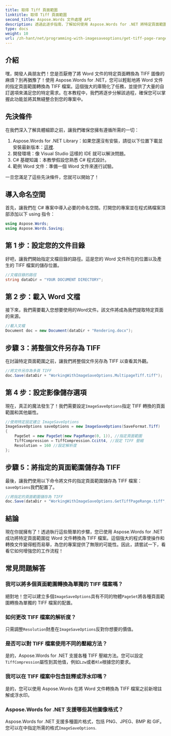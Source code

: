 ```yaml
---
title: 取得 Tiff 頁面範圍
linktitle: 取得 Tiff 頁面範圍
second_title: Aspose.Words 文件處理 API
description: 透過此逐步指南，了解如何使用 Aspose.Words for .NET 將特定頁面範圍從 Word 文件轉換為 TIFF 檔案。
type: docs
weight: 10
url: /zh-hant/net/programming-with-imagesaveoptions/get-tiff-page-range/
---
```

## 介紹

嘿，開發人員朋友們！您是否厭倦了將 Word 文件的特定頁面轉換為 TIFF 圖像的麻煩？別再猶豫了！使用 Aspose.Words for .NET，您可以輕鬆地將 Word 文件的指定頁面範圍轉換為 TIFF 檔案。這個強大的庫簡化了任務，並提供了大量的自訂選項來滿足您的特定需求。在本教程中，我們將逐步分解該過程，確保您可以掌握此功能並將其無縫整合到您的專案中。

## 先決條件

在我們深入了解具體細節之前，讓我們確保您擁有遵循所需的一切：

1.  Aspose.Words for .NET Library：如果您還沒有安裝，請從以下位置下載並安裝最新版本：[這裡](https://releases.aspose.com/words/net/).
2. 開發環境：像 Visual Studio 這樣的 IDE 就可以解決問題。
3. C# 基礎知識：本教學假設您熟悉 C# 程式設計。
4. 範例 Word 文件：準備一個 Word 文件來進行試驗。

一旦您滿足了這些先決條件，您就可以開始了！

## 導入命名空間

首先，讓我們在 C# 專案中導入必要的命名空間。打開您的專案並在程式碼檔案頂部添加以下 using 指令：

```csharp
using Aspose.Words;
using Aspose.Words.Saving;
```

## 第 1 步：設定您的文件目錄

好吧，讓我們開始指定文檔目錄的路徑。這是您的 Word 文件所在的位置以及產生的 TIFF 檔案的儲存位置。

```csharp
//文檔目錄的路徑
string dataDir = "YOUR DOCUMENT DIRECTORY";
```

## 第 2 步：載入 Word 文檔

接下來，我們需要載入您想要使用的Word文件。該文件將成為我們提取特定頁面的來源。

```csharp
//載入文檔
Document doc = new Document(dataDir + "Rendering.docx");
```

## 步驟 3：將整個文件另存為 TIFF

在討論特定頁面範圍之前，讓我們將整個文件另存為 TIFF 以查看其外觀。

```csharp
//將文件另存為多頁 TIFF
doc.Save(dataDir + "WorkingWithImageSaveOptions.MultipageTiff.tiff");
```

## 第 4 步：設定影像儲存選項

現在，真正的魔法發生了！我們需要設定`ImageSaveOptions`指定 TIFF 轉換的頁面範圍和其他屬性。

```csharp
//使用特定設定建立 ImageSaveOptions
ImageSaveOptions saveOptions = new ImageSaveOptions(SaveFormat.Tiff)
{
    PageSet = new PageSet(new PageRange(0, 1)), //指定頁面範圍
    TiffCompression = TiffCompression.Ccitt4, //設定 TIFF 壓縮
    Resolution = 160 //設定解析度
};
```

## 步驟 5：將指定的頁面範圍儲存為 TIFF

最後，讓我們使用以下命令將文件的指定頁面範圍儲存為 TIFF 檔案：`saveOptions`我們配置了。

```csharp
//將指定的頁面範圍儲存為 TIFF
doc.Save(dataDir + "WorkingWithImageSaveOptions.GetTiffPageRange.tiff", saveOptions);
```

## 結論

現在你就擁有了！透過執行這些簡單的步驟，您已使用 Aspose.Words for .NET 成功將特定頁面範圍從 Word 文件轉換為 TIFF 檔案。這個強大的程式庫使操作和轉換文件變得輕而易舉，為您的專案提供了無限的可能性。因此，請嘗試一下，看看它如何增強您的工作流程！

## 常見問題解答

### 我可以將多個頁面範圍轉換為單獨的 TIFF 檔案嗎？

絕對地！您可以建立多個`ImageSaveOptions`具有不同的物體`PageSet`將各種頁面範圍轉換為單獨的 TIFF 檔案的配置。

### 如何更改 TIFF 檔案的解析度？

只需調整`Resolution`財產在`ImageSaveOptions`反對你想要的價值。

### 是否可以對 TIFF 檔案使用不同的壓縮方法？

是的，Aspose.Words for .NET 支援各種 TIFF 壓縮方法。您可以設定`TiffCompression`屬性到其他值，例如`Lzw`或者`Rle`根據您的要求。

### 我可以在 TIFF 檔案中包含註釋或浮水印嗎？

是的，您可以使用 Aspose.Words 在將 Word 文件轉換為 TIFF 檔案之前新增註解或浮水印。

### Aspose.Words for .NET 支援哪些其他圖像格式？

 Aspose.Words for .NET 支援多種圖片格式，包括 PNG、JPEG、BMP 和 GIF。您可以在中指定所需的格式`ImageSaveOptions`.